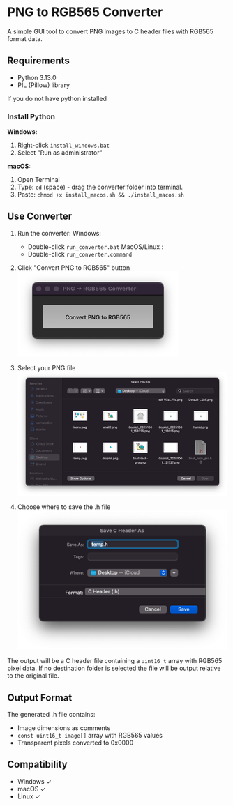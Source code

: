# PNG to RGB565 Converter

A simple GUI tool to convert PNG images to C header files with RGB565 format data.

## Requirements

- Python 3.13.0
- PIL (Pillow) library

If you do not have python installed

### Install Python

**Windows:**
1. Right-click `install_windows.bat`
2. Select "Run as administrator"

**macOS:**
1. Open Terminal
2. Type: `cd` (space) - drag the converter folder into terminal.
3. Paste: `chmod +x install_macos.sh && ./install_macos.sh`

## Use Converter

1. Run the converter:
Windows:
   - Double-click `run_converter.bat`
MacOS/Linux :
   - Double-click `run_converter.command`


2. Click "Convert PNG to RGB565" button
![Step 1](assets/1.png)

3. Select your PNG file
![Step 2](assets/2.png)

4. Choose where to save the .h file
![Step 3](assets/3.png)

The output will be a C header file containing a `uint16_t` array with RGB565 pixel data.
If no destination folder is selected the file will be output relative to the original file.

## Output Format

The generated .h file contains:
- Image dimensions as comments
- `const uint16_t image[]` array with RGB565 values
- Transparent pixels converted to 0x0000

## Compatibility

- Windows ✓
- macOS ✓
- Linux ✓